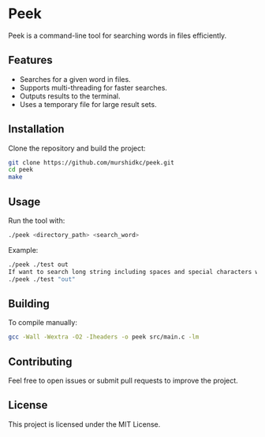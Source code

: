 # Peek

Peek is a command-line tool for searching words in files efficiently.

## Features
- Searches for a given word in files.
- Supports multi-threading for faster searches.
- Outputs results to the terminal.
- Uses a temporary file for large result sets.

## Installation

Clone the repository and build the project:

```sh
git clone https://github.com/murshidkc/peek.git
cd peek
make
```

## Usage

Run the tool with:

```sh
./peek <directory_path> <search_word>
```

Example:

```sh
./peek ./test out
If want to search long string including spaces and special characters wrap it like "out"
./peek ./test "out"
```

## Building

To compile manually:

```sh
gcc -Wall -Wextra -O2 -Iheaders -o peek src/main.c -lm
```

## Contributing

Feel free to open issues or submit pull requests to improve the project.

## License

This project is licensed under the MIT License.

